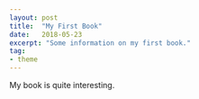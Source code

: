 ```yaml
---
layout: post
title:  "My First Book"
date:   2018-05-23
excerpt: "Some information on my first book."
tag:
- theme
---
```


My book is quite interesting.
